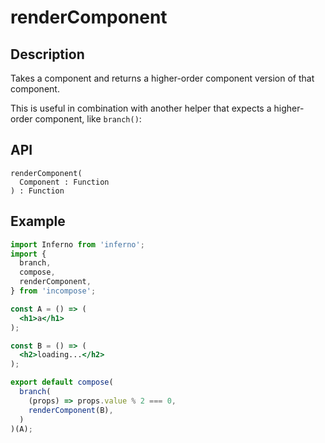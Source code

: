 # renderComponent
## Description
Takes a component and returns a higher-order component version of that component.

This is useful in combination with another helper that expects a higher-order component, like `branch()`:

## API
```
renderComponent(
  Component : Function
) : Function
```

## Example
```jsx
import Inferno from 'inferno';
import {
  branch,
  compose,
  renderComponent,
} from 'incompose';

const A = () => (
  <h1>a</h1>
);

const B = () => (
  <h2>loading...</h2>
);

export default compose(
  branch(
    (props) => props.value % 2 === 0,
    renderComponent(B),
  )
)(A);
```
